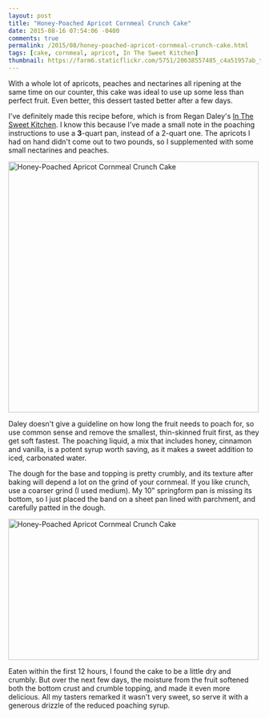 ```yaml
---
layout: post
title: "Honey-Poached Apricot Cornmeal Crunch Cake"
date: 2015-08-16 07:54:06 -0400
comments: true
permalink: /2015/08/honey-poached-apricot-cornmeal-crunch-cake.html
tags: [cake, cornmeal, apricot, In The Sweet Kitchen]
thumbnail: https://farm6.staticflickr.com/5751/20638557485_c4a51957ab_t.jpg
---
```


With a whole lot of apricots, peaches and nectarines all ripening at the
same time on our counter, this cake was ideal to use up some less than
perfect fruit. Even better, this dessert tasted better after a few days.

I've definitely made this recipe before, which is from Regan Daley's [In
The Sweet Kitchen](/tag/in-the-sweet-kitchen/). I know this because I've
made a small note in the poaching instructions to use a **3**-quart pan,
instead of a 2-quart one. The apricots I had on hand didn't come out to
two pounds, so I supplemented with some small nectarines and peaches.

<a data-flickr-embed="true" data-header="false" data-footer="false"
data-context="false"
href="https://www.flickr.com/photos/gnuf/20638557485/in/dateposted/"
title="Honey-Poached Apricot Cornmeal Crunch Cake"><img
src="https://farm6.staticflickr.com/5751/20638557485_c4a51957ab.jpg"
width="500" height="500" alt="Honey-Poached Apricot Cornmeal Crunch
Cake"></a><script async src="//embedr.flickr.com/assets/client-code.js"
charset="utf-8"></script>

Daley doesn't give a guideline on how long the fruit needs to poach for,
so use common sense and remove the smallest, thin-skinned fruit first, as 
they get soft fastest. The poaching liquid, a mix that includes
honey, cinnamon and vanilla, is a potent syrup worth saving, as it makes 
a sweet addition to iced, carbonated water.

The dough for the base and topping is pretty crumbly, and its texture
after baking will depend a lot on the grind of your cornmeal. If you
like crunch, use a coarser grind (I used medium). My 10" springform pan
is missing its bottom, so I just placed the band on a sheet pan lined
with parchment, and carefully patted in the dough.

<a data-flickr-embed="true" data-header="false" data-footer="false"
data-context="false"
href="https://www.flickr.com/photos/gnuf/20450563158/in/dateposted/"
title="Honey-Poached Apricot Cornmeal Crunch Cake"><img
src="https://farm1.staticflickr.com/764/20450563158_8d74faa1ac.jpg"
width="500" height="281" alt="Honey-Poached Apricot Cornmeal Crunch
Cake"></a><script async src="//embedr.flickr.com/assets/client-code.js"
charset="utf-8"></script>

Eaten within the first 12 hours, I found the cake to be a little dry and
crumbly. But over the next few days, the moisture from the fruit
softened both the bottom crust and crumble topping, and made it even
more delicious. All my tasters remarked it wasn't very sweet, so serve
it with a generous drizzle of the reduced poaching syrup.
